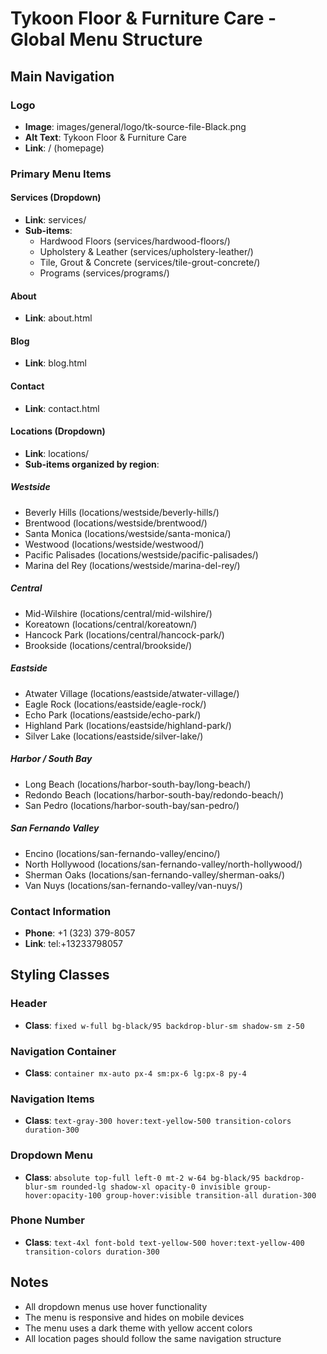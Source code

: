 # Tykoon Floor & Furniture Care - Global Menu Structure

## Main Navigation

### Logo
- **Image**: images/general/logo/tk-source-file-Black.png
- **Alt Text**: Tykoon Floor & Furniture Care
- **Link**: / (homepage)

### Primary Menu Items

#### Services (Dropdown)
- **Link**: services/
- **Sub-items**:
  - Hardwood Floors (services/hardwood-floors/)
  - Upholstery & Leather (services/upholstery-leather/)
  - Tile, Grout & Concrete (services/tile-grout-concrete/)
  - Programs (services/programs/)

#### About
- **Link**: about.html

#### Blog
- **Link**: blog.html

#### Contact
- **Link**: contact.html

#### Locations (Dropdown)
- **Link**: locations/
- **Sub-items organized by region**:

##### Westside
- Beverly Hills (locations/westside/beverly-hills/)
- Brentwood (locations/westside/brentwood/)
- Santa Monica (locations/westside/santa-monica/)
- Westwood (locations/westside/westwood/)
- Pacific Palisades (locations/westside/pacific-palisades/)
- Marina del Rey (locations/westside/marina-del-rey/)

##### Central
- Mid-Wilshire (locations/central/mid-wilshire/)
- Koreatown (locations/central/koreatown/)
- Hancock Park (locations/central/hancock-park/)
- Brookside (locations/central/brookside/)

##### Eastside
- Atwater Village (locations/eastside/atwater-village/)
- Eagle Rock (locations/eastside/eagle-rock/)
- Echo Park (locations/eastside/echo-park/)
- Highland Park (locations/eastside/highland-park/)
- Silver Lake (locations/eastside/silver-lake/)

##### Harbor / South Bay
- Long Beach (locations/harbor-south-bay/long-beach/)
- Redondo Beach (locations/harbor-south-bay/redondo-beach/)
- San Pedro (locations/harbor-south-bay/san-pedro/)

##### San Fernando Valley
- Encino (locations/san-fernando-valley/encino/)
- North Hollywood (locations/san-fernando-valley/north-hollywood/)
- Sherman Oaks (locations/san-fernando-valley/sherman-oaks/)
- Van Nuys (locations/san-fernando-valley/van-nuys/)

### Contact Information
- **Phone**: +1 (323) 379-8057
- **Link**: tel:+13233798057

## Styling Classes

### Header
- **Class**: `fixed w-full bg-black/95 backdrop-blur-sm shadow-sm z-50`

### Navigation Container
- **Class**: `container mx-auto px-4 sm:px-6 lg:px-8 py-4`

### Navigation Items
- **Class**: `text-gray-300 hover:text-yellow-500 transition-colors duration-300`

### Dropdown Menu
- **Class**: `absolute top-full left-0 mt-2 w-64 bg-black/95 backdrop-blur-sm rounded-lg shadow-xl opacity-0 invisible group-hover:opacity-100 group-hover:visible transition-all duration-300`

### Phone Number
- **Class**: `text-4xl font-bold text-yellow-500 hover:text-yellow-400 transition-colors duration-300`

## Notes
- All dropdown menus use hover functionality
- The menu is responsive and hides on mobile devices
- The menu uses a dark theme with yellow accent colors
- All location pages should follow the same navigation structure
